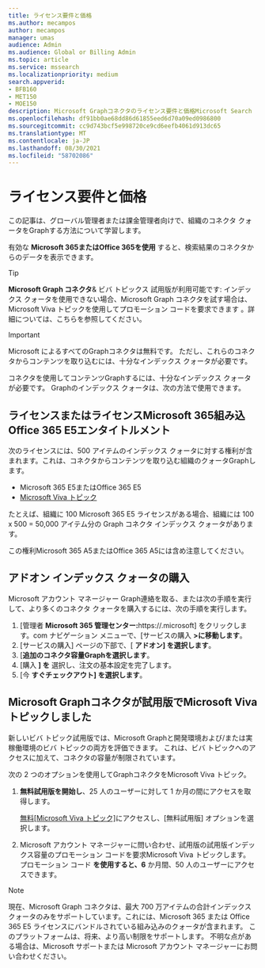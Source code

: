 ```yaml
---
title: ライセンス要件と価格
ms.author: mecampos
author: mecampos
manager: umas
audience: Admin
ms.audience: Global or Billing Admin
ms.topic: article
ms.service: mssearch
ms.localizationpriority: medium
search.appverid:
- BFB160
- MET150
- MOE150
description: Microsoft Graphコネクタのライセンス要件と価格Microsoft Search
ms.openlocfilehash: df91bb0ae68dd86d61855eed6d70a09ed0986800
ms.sourcegitcommit: cc9d743bcf5e998720ce9cd6eefb4061d913dc65
ms.translationtype: MT
ms.contentlocale: ja-JP
ms.lasthandoff: 08/30/2021
ms.locfileid: "58702086"
---
```

<!---Previous ms.author: rusamai --->

# <a name="license-requirements-and-pricing"></a>ライセンス要件と価格

この記事は、グローバル管理者または課金管理者向けで、組織のコネクタ クォータをGraphする方法について学習します。

有効な **Microsoft 365またはOffice 365を使用** すると、検索結果のコネクタからのデータを表示できます。

> [!TIP]
> **Microsoft Graph コネクタ**& ビバ トピックス 試用版が利用可能です: インデックス クォータを使用できない場合、Microsoft Graph コネクタを試す場合は、Microsoft Viva トピックを使用してプロモーション コードを要求できます [](#microsoft-graph-connectors-now-available-with-microsoft-viva-topics-trial)。詳細については、こちらを参照してください。 [](https://www.microsoft.com/microsoft-viva/topics?activetab=pivot:overviewtab)

>[!IMPORTANT]
>Microsoft によるすべてのGraphコネクタは無料です。 ただし、これらのコネクタからコンテンツを取り込むには、十分なインデックス クォータが必要です。

コネクタを使用してコンテンツGraphするには、十分なインデックス クォータが必要です。 Graphのインデックス クォータは、次の方法で使用できます。

## <a name="entitlement-built-into-microsoft-365-or-office-365-e5-licenses"></a>ライセンスまたはライセンスMicrosoft 365組み込Office 365 E5エンタイトルメント

次のライセンスには、500 アイテムのインデックス クォータに対する権利が含まれます。これは、コネクタからコンテンツを取り込む組織のクォータGraphします。

* Microsoft 365 E5またはOffice 365 E5
* [Microsoft Viva トピック](https://www.microsoft.com/microsoft-viva/topics?activetab=pivot:overviewtab)

たとえば、組織に 100 Microsoft 365 E5 ライセンスがある場合、組織には 100 x 500 = 50,000 アイテム分の Graph コネクタ インデックス クォータがあります。

<!---Comment requested in PR#143--->
この権利Microsoft 365 A5またはOffice 365 A5には含め注意してください。

## <a name="purchase-of-add-on-index-quota"></a>アドオン インデックス クォータの購入
Microsoft アカウント マネージャー Graph連絡を取る、または次の手順を実行して、より多くのコネクタ クォータを購入するには、次の手順を実行します。

1. [管理者 **Microsoft 365 管理センター:**<span>https://.microsoft] をクリックします。</span>com ナビゲーション メニューで、[サービスの購入 **>に移動します**。
2. [サービスの購入] ページの下部で、[ **アドオン] を選択します**。
3. [**追加のコネクタ容量Graphを選択します**。
4. [購入 **] を** 選択し、注文の基本設定を完了します。
5. [今 **すぐチェックアウト] を選択します**。

## <a name="microsoft-graph-connectors-now-available-with-microsoft-viva-topics-trial"></a>Microsoft Graphコネクタが試用版でMicrosoft Viva トピックしました
 新しいビバ トピック試用版では、Microsoft Graphと開発環境および/または実稼働環境のビバ トピックの両方を評価できます。 これは、ビバ トピックへのアクセスに加えて、コネクタの容量が制限されています。

次の 2 つのオプションを使用してGraphコネクタをMicrosoft Viva トピック。

1. **無料試用版を開始し**、25 人のユーザーに対して 1 か月の間にアクセスを取得します。

     [無料[Microsoft Viva トピック]](https://www.microsoft.com/microsoft-viva/topics?activetab=pivot:overviewtab)にアクセスし、[無料試用版] オプションを選択します。

2. Microsoft アカウント マネージャーに問い合わせ、試用版の試用版インデックス容量のプロモーション コードを要求Microsoft Viva トピックします。 プロモーション コード **を使用すると、6** か月間、50 人のユーザーにアクセスできます。

> [!NOTE]
> 現在、Microsoft Graph コネクタは、最大 700 万アイテムの合計インデックス クォータのみをサポートしています。これには、Microsoft 365 または Office 365 E5 ライセンスにバンドルされている組み込みのクォータが含まれます。 このプラットフォームは、将来、より高い制限をサポートします。 不明な点がある場合は、Microsoft サポートまたは Microsoft アカウント マネージャーにお問い合わせください。
